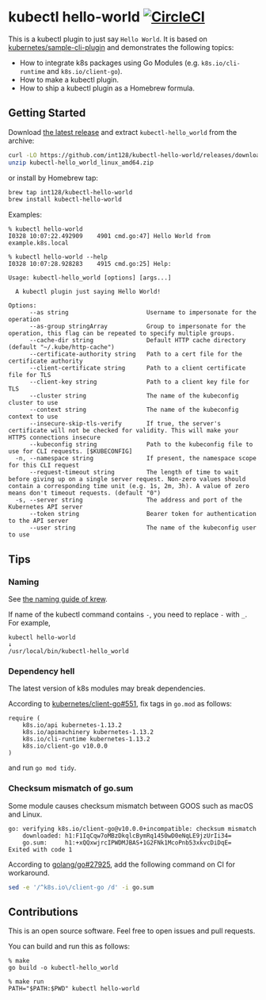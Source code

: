 # kubectl hello-world [![CircleCI](https://circleci.com/gh/int128/kubectl-hello-world.svg?style=shield)](https://circleci.com/gh/int128/kubectl-hello-world)

This is a kubectl plugin to just say `Hello World`.
It is based on [kubernetes/sample-cli-plugin](https://github.com/kubernetes/sample-cli-plugin) and demonstrates the following topics:

- How to integrate k8s packages using Go Modules (e.g. `k8s.io/cli-runtime` and `k8s.io/client-go`).
- How to make a kubectl plugin.
- How to ship a kubectl plugin as a Homebrew formula.


## Getting Started

Download [the latest release](https://github.com/int128/kubectl-hello-world/releases) and extract `kubectl-hello_world` from the archive:

```sh
curl -LO https://github.com/int128/kubectl-hello-world/releases/download/v1.0.2/kubectl-hello_world_linux_amd64.zip
unzip kubectl-hello_world_linux_amd64.zip
```

or install by Homebrew tap:

```sh
brew tap int128/kubectl-hello-world
brew install kubectl-hello-world
```

Examples:

```
% kubectl hello-world
I0328 10:07:22.492909    4901 cmd.go:47] Hello World from example.k8s.local
```

```
% kubectl hello-world --help
I0328 10:07:28.928283    4915 cmd.go:25] Help:

Usage: kubectl-hello_world [options] [args...]

  A kubectl plugin just saying Hello World!

Options:
      --as string                      Username to impersonate for the operation
      --as-group stringArray           Group to impersonate for the operation, this flag can be repeated to specify multiple groups.
      --cache-dir string               Default HTTP cache directory (default "~/.kube/http-cache")
      --certificate-authority string   Path to a cert file for the certificate authority
      --client-certificate string      Path to a client certificate file for TLS
      --client-key string              Path to a client key file for TLS
      --cluster string                 The name of the kubeconfig cluster to use
      --context string                 The name of the kubeconfig context to use
      --insecure-skip-tls-verify       If true, the server's certificate will not be checked for validity. This will make your HTTPS connections insecure
      --kubeconfig string              Path to the kubeconfig file to use for CLI requests. [$KUBECONFIG]
  -n, --namespace string               If present, the namespace scope for this CLI request
      --request-timeout string         The length of time to wait before giving up on a single server request. Non-zero values should contain a corresponding time unit (e.g. 1s, 2m, 3h). A value of zero means don't timeout requests. (default "0")
  -s, --server string                  The address and port of the Kubernetes API server
      --token string                   Bearer token for authentication to the API server
      --user string                    The name of the kubeconfig user to use
```

## Tips

### Naming

See [the naming guide of krew](https://github.com/GoogleContainerTools/krew/blob/master/docs/NAMING_GUIDE.md).

If name of the kubectl command contains `-`, you need to replace `-` with `_`.
For example,

```
kubectl hello-world
↓
/usr/local/bin/kubectl-hello_world
```

### Dependency hell

The latest version of k8s modules may break dependencies.

According to [kubernetes/client-go#551](https://github.com/kubernetes/client-go/issues/551),
fix tags in `go.mod` as follows:

```
require (
	k8s.io/api kubernetes-1.13.2
	k8s.io/apimachinery kubernetes-1.13.2
	k8s.io/cli-runtime kubernetes-1.13.2
	k8s.io/client-go v10.0.0
)
```

and run `go mod tidy`.

### Checksum mismatch of go.sum

Some module causes checksum mismatch between GOOS such as macOS and Linux.

```
go: verifying k8s.io/client-go@v10.0.0+incompatible: checksum mismatch
	downloaded: h1:F1IqCqw7oMBzDkqlcBymRq1450wD0eNqLE9jzUrIi34=
	go.sum:     h1:+xQQxwjrcIPWDMJBAS+1G2FNk1McoPnb53xkvcDiDqE=
Exited with code 1
```

According to [golang/go#27925](https://github.com/golang/go/issues/27925),
add the following command on CI for workaround.

```sh
sed -e '/^k8s.io\/client-go /d' -i go.sum
```


## Contributions

This is an open source software.
Feel free to open issues and pull requests.

You can build and run this as follows:

```
% make
go build -o kubectl-hello_world

% make run
PATH="$PATH:$PWD" kubectl hello-world
```
